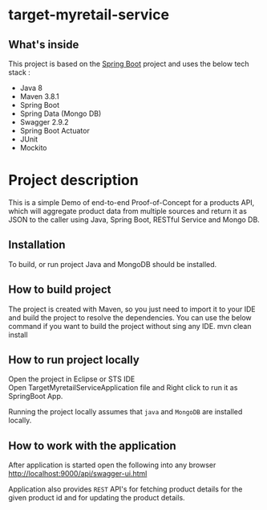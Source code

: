 # target-myretail-service

## What's inside 
This project is based on the [Spring Boot](http://projects.spring.io/spring-boot/) project and uses the below tech stack :
- Java 8
- Maven 3.8.1
- Spring Boot
- Spring Data (Mongo DB)
- Swagger 2.9.2
- Spring Boot Actuator
- JUnit
- Mockito

# Project description

This is a simple Demo of end-to-end Proof-of-Concept for a products API, which will aggregate product data from multiple sources and return it as JSON to the caller
using Java, Spring Boot, RESTful Service and Mongo DB. 

## Installation 
To build, or run project Java and MongoDB should be installed.

## How to build project

The project is created with Maven, so you just need to import it to your IDE and build the project to resolve the dependencies.
You can use the below command if you want to build the project without sing any IDE.
mvn clean install


## How to run project locally

Open the project in Eclipse or STS IDE  
Open TargetMyretailServiceApplication file and Right click to run it as SpringBoot App.

Running the project locally assumes that `java` and `MongoDB` are installed locally.

## How to work with the application

After application is started open the following into any browser [http://localhost:9000/api/swagger-ui.html](http://localhost:9000/api/swagger-ui.html)

Application also provides `REST` API's for  fetching product details for the given product id and for updating the product details.
